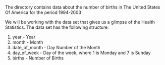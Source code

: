 The directory contains data about the number of births in The United States Of America for the period 1994-2003

We will be working with the data set that gives us a glimpse of the Health Statistics. The data set has the following structure:
1. year - Year
2. month - Month
3. date_of_month - Day Number of the Month
4. day_of_week - Day of the week, where 1 is Monday and 7 is Sunday
5. births - Number of Births
